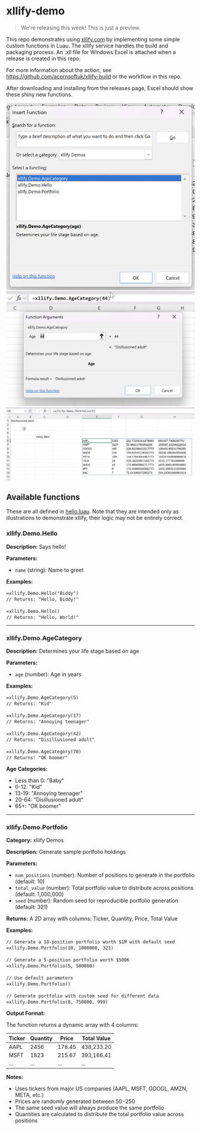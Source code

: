 # xllify-demo

> We're releasing this week! This is just a preview.

This repo demonstrates using [xllify.com](https://xllify.com) by implementing some simple custom functions in Luau. The xllify service handles the build and packaging process. An .xll file for Windows Excel is attached when a release is created in this repo.

For more information about the action, see https://github.com/acornsoftuk/xllify-build or the workflow in this repo.

After downloading and installing from the releases page, Excel should show these shiny new functions.

![Insert function](./screenshots/insert.png)
![Function preview](./screenshots/preview.png)
![All](./screenshots/all.png)

## Available functions

These are all defined in [hello.luau](./hello.luau). Note that they are intended only as illustrations to demonstrate xllify, their logic may not be entirely correct.

### xllify.Demo.Hello

**Description:** Says hello!

**Parameters:**

- `name` (string): Name to greet

**Examples:**

```excel
=xllify.Demo.Hello("Biddy")
// Returns: "Hello, Biddy!"

=xllify.Demo.Hello()
// Returns: "Hello, World!"
```

---

### xllify.Demo.AgeCategory

**Description:** Determines your life stage based on age

**Parameters:**

- `age` (number): Age in years

**Examples:**

```excel
=xllify.Demo.AgeCategory(5)
// Returns: "Kid"

=xllify.Demo.AgeCategory(17)
// Returns: "Annoying teenager"

=xllify.Demo.AgeCategory(42)
// Returns: "Disillusioned adult"

=xllify.Demo.AgeCategory(70)
// Returns: "OK boomer"
```

**Age Categories:**

- Less than 0: "Baby"
- 0-12: "Kid"
- 13-19: "Annoying teenager"
- 20-64: "Disillusioned adult"
- 65+: "OK boomer"

---

### xllify.Demo.Portfolio

**Category:** xllify Demos

**Description:** Generate sample portfolio holdings

**Parameters:**

- `num_positions` (number): Number of positions to generate in the portfolio (default: 10)
- `total_value` (number): Total portfolio value to distribute across positions (default: 1,000,000)
- `seed` (number): Random seed for reproducible portfolio generation (default: 321)

**Returns:** A 2D array with columns: Ticker, Quantity, Price, Total Value

**Examples:**

```excel
// Generate a 10-position portfolio worth $1M with default seed
=xllify.Demo.Portfolio(10, 1000000, 321)

// Generate a 5-position portfolio worth $500K
=xllify.Demo.Portfolio(5, 500000)

// Use default parameters
=xllify.Demo.Portfolio()

// Generate portfolio with custom seed for different data
=xllify.Demo.Portfolio(8, 750000, 999)
```

**Output Format:**

The function returns a dynamic array with 4 columns:

| Ticker | Quantity | Price  | Total Value |
| ------ | -------- | ------ | ----------- |
| AAPL   | 2456     | 178.45 | 438,233.20  |
| MSFT   | 1823     | 215.67 | 393,166.41  |
| ...    | ...      | ...    | ...         |

**Notes:**

- Uses tickers from major US companies (AAPL, MSFT, GOOGL, AMZN, META, etc.)
- Prices are randomly generated between $50-$250
- The same seed value will always produce the same portfolio
- Quantities are calculated to distribute the total portfolio value across positions
